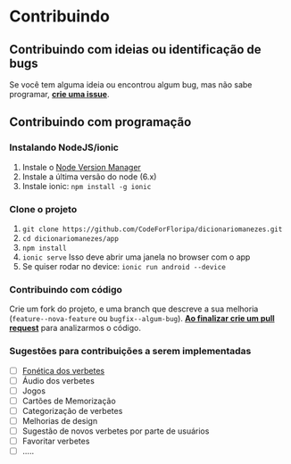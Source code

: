 # Contribuindo

## Contribuindo com ideias ou identificação de bugs
Se você tem alguma ideia ou encontrou algum bug, mas não sabe programar, **[crie uma issue](https://github.com/CodeForFloripa/dicionariomanezes/issues)**.

## Contribuindo com programação

### Instalando NodeJS/ionic

1. Instale o [Node Version Manager](https://github.com/creationix/nvm)
2. Instale a última versão do node (6.x)
3. Instale ionic: `npm install -g ionic`

### Clone o projeto
1. `git clone https://github.com/CodeForFloripa/dicionariomanezes.git`
2. `cd dicionariomanezes/app`
3. `npm install`
4. `ionic serve` Isso deve abrir uma janela no browser com o app
5. Se quiser rodar no device: `ionic run android --device`

### Contribuindo com código
Crie um fork do projeto, e uma branch que descreve a sua melhoria (`feature--nova-feature` ou `bugfix--algum-bug`). **[Ao finalizar crie um pull request](https://help.github.com/articles/creating-a-pull-request/)** para analizarmos o código.

### Sugestões para contribuições a serem implementadas
- [ ] [Fonética dos  verbetes](https://pt.m.wikipedia.org/wiki/Alfabeto_fon%C3%A9tico_internacional)
- [ ] Áudio dos verbetes
- [ ] Jogos
- [ ] Cartões de Memorização
- [ ] Categorização de verbetes
- [ ] Melhorias de design
- [ ] Sugestão de novos verbetes por parte de usuários
- [ ] Favoritar verbetes
- [ ] .....
